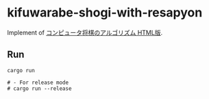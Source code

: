 # kifuwarabe-shogi-with-resapyon

Implement of [コンピュータ将棋のアルゴリズム HTML版](http://usapyon.game.coocan.jp/ComShogi/00.html).  

## Run

```shell
cargo run

# - For release mode
# cargo run --release
```
